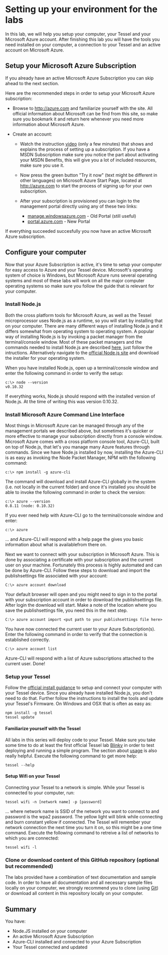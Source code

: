 Setting up your environment for the labs
========================================
In this lab, we will help you setup your computer, your Tessel and your Microsoft Azure account. After finishing this lab you will have the tools you need installed on your computer, a connection to your Tessel and an active account on Microsoft Azure.

Setup your Microsoft Azure Subscription
---------------------------------------

If you already have an active Microsoft Azure Subscription you can skip ahead to the next section.

Here are the recommended steps in order to setup your Microsoft Azure subscription:

* Browse to http://azure.com and familiarize yourself with the site. All official information about Microsoft can be find from this site, so make sure you bookmark it and return here whenever you need more information about Microsoft Azure.

* Create an account:

  * Watch the instruction [video](http://azure.microsoft.com/en-us/documentation/videos/sign-up-for-microsoft-azure/) (only a few minutes) that shows and explains the process of setting up a subscription. If you have a MSDN Subscription make sure you notice the part about activating your MSDN Benefits, this will give you a lot of included resources, make sure you use it.

  * Now press the green button "Try it now" (text might be different in other languages) on Microsoft Azure Start Page, located at http://azure.com to start the process of signing up for your own subscription.

  * After your subscription is provisioned you can login to the management portal directly using any of these two links:

    * [manage.windowsazure.com](http://manage.windowsazure.com) - Old Portal (still useful)
    * [portal.azure.com](http://portal.azure.com) - New Portal

If everything succeeded succesfully you now have an active Microsoft Azure subscription.

Configure your computer
-----------------------

Now that your Azure Subscription is active, it's time to setup your computer for easy access to Azure and your Tessel device. Microsoft's operating system of choice is Windows, but Microsoft Azure runs several operating systems and most of these labs will work on all the major computer operating systems so make sure you follow the guide that is relevant for your computer.

### Install Node.js

Both the cross platform tools for Microsoft Azure, as well as the Tessel microprocessor uses Node.js as a runtime, so you will start by installing that on your computer. There are many different ways of installing Node.js and it differs somewhat from operating system to operating system. A popular way of installing Node.js is by invoking a packet manager from the terminal/console window. Most of these packet managers and the commands needed to install Node.js are described [here](https://github.com/joyent/node/wiki/installing-node.js-via-package-manager), just follow the intructions. Alternatively navigate to the [official Node.js site](http://nodejs.org/) and download the installer for your operating system.

When you have installed Node.js, open up a terminal/console window and enter the following command in order to verify the setup:

    c:\> node --version
    v0.10.32

If everything works, Node.js should respond with the installed version of Node.js. At the time of writing this was version 0.10.32.

### Install Microsoft Azure Command Line Interface

Most things in Microsoft Azure can be managed through any of the management portals we described above, but sometimes it's quicker or more effective to manage your subscription directly from a console window. Microsoft Azure comes with a cross platform console tool, Azure-CLI, built on top of Node.js, that let's you manage many Azure features through commands. Since we have Node.js installed by now, installing the Azure-CLI is as easy as invoking the Node Packet Manager, NPM with the following command:

	c:\> npm install -g azure-cli

The command will download and install Azure-CLI globally in the system (i.e. not locally in the current folder) and once it's installed you should be able to invoke the following command in order to check the version:

	c:\> azure --version
	0.8.11 (node: 0.10.32)

If you ever need help with Azure-CLI go to the terminal/console window and enter:

	c:\> azure

... and Azure-CLI will respond with a help page the gives you basic information about what is availablefrom there on.

Next we want to connect with your subscription in Microsoft Azure. This is done by associating a certificate with your subscription and the current user on your machine. Fortunately this process is highly automated and can be done by Azure-CLI. Follow these steps to download and import the publishsettings file associated with your account:

	C:\> azure account download

Your default browser will open and you might need to sign in to the portal with your subscription account in order to download the publishsettings file. After login the download will start. Make a note of the location where you save the publishsettings file, you need this in the next step.

	C:\> azure account import <put path to your publishsettings file here>

You have now connected the current user to your Azure Subscription(s). Enter the following command in order to verify that the connection is established correctly.

	C:\> azure account list

Azure-CLI will respond with a list of Azure subscriptions attached to the current user. Done!

### Setup your Tessel

Follow the [official install guidance](http://start.tessel.io/) to setup and connect your computer with your Tessel device. Since you already have installed Node.js, you don't need to do that. Further follow the instructions to install the tools and update your Tessel's Firmware. On Windows and OSX that is often as easy as:

	npm install -g tessel
	tessel update

#### Familiarize yourself with the Tessel

All labs in this series will deploy code to your Tessel. Make sure you take some time to do at least the first official Tessel lab [Blinky](http://start.tessel.io/blinky) in order to test deploying and running a simple program. The section about [usage](http://start.tessel.io/usage) is also really helpful. Execute the following command to get more help:

	tessel --help

#### Setup Wifi on your Tessel

Connecting your Tessel to a network is simple. While your Tessel is connected to your computer, run:

	tessel wifi -n [network name] -p [password]

... where network name is SSID of the network you want to connect to and password is the wpa2 password. The yellow light will blink while connecting and burn constant yellow if connected. The Tessel will remember your network connection the next time you turn it on, so this might be a one time command. Execute the following command to retreive a list of networks to which you are connected:

	tessel wifi -l

### Clone or download content of this GitHub repository (optional but recommended)

The labs provided have a combination of text documentation and sample code. In order to have all documentation and all necessary sample files locally on your computer, we strongly recommend you to clone (using [Git](http://git-scm.com/)) or download all content in this repository locally on your computer.

Summary
-------

You have:

* Node.JS installed on your computer
* An active Microsoft Azure Subscription
* Azure-CLI installed and connected to your Azure Subscription
* Your Tessel connected and updated
